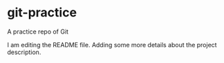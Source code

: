 # git-practice
A practice repo of Git

I am editing the README file. Adding some more details about the project description.

